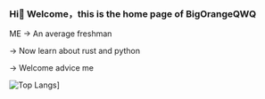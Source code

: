 
### Hi👋 Welcome，this is the home page of BigOrangeQWQ

ME -> An average freshman

   -> Now learn about rust and python
   
   -> Welcome advice me 
   
   
![Top Langs](https://github-readme-stats.vercel.app/api/top-langs/?username=BigOrangeQWQ&layout=compact)]
